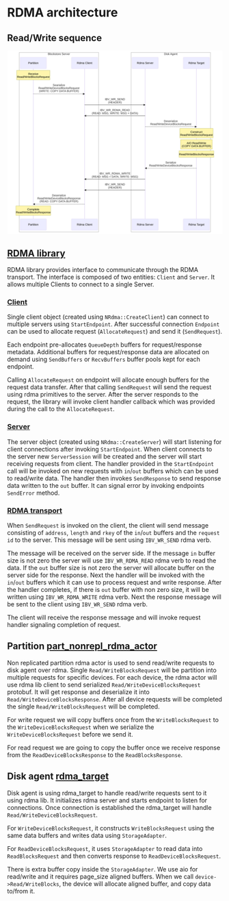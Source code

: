 # RDMA architecture
## Read/Write sequence
![Read/Write Sequence](diagrams/rw_sequence.svg)

## [RDMA library](../../cloud/blockstore/libs/rdma)

RDMA library provides interface to communicate
through the RDMA transport. The interface is composed of two entities: `Client`
and `Server`. It allows multiple Clients to connect to a single Server.

### [Client](../../cloud/blockstore/libs/rdma/iface/client.h)

Single client object (created using `NRdma::CreateClient`) can connect to multiple
servers using `StartEndpoint`. After successful connection `Endpoint` can be
used to allocate request (`AllocateRequest`) and send it (`SendRequest`).

Each endpoint pre-allocates `QueueDepth` buffers for request/response
metadata. Additional buffers for request/response data are allocated on demand
using `SendBuffers` or `RecvBuffers` buffer pools kept for each endpoint.

Calling `AllocateRequest` on endpoint will allocate enough buffers for the
request data transfer. After that calling `SendRequest` will send the request
using rdma primitives to the server. After the server responds to the request,
the library will invoke client handler callback which was provided during the
call to the `AllocateRequest`.

### [Server](../../cloud/blockstore/libs/rdma/iface/server.h)

The server object (created using `NRdma::CreateServer`) will start listening for
client connections after invoking `StartEndpoint`. When client connects to the
server new `ServerSession` will be created and the server will start receiving
requests from client. The handler provided in the `StartEndpoint` call will be
invoked on new requests with `in`/`out` buffers which can be used to read/write
data. The handler then invokes `SendResponse` to send response data written to
the `out` buffer. It can signal error by invoking endpoints `SendError` method.

### [RDMA transport](../../cloud/blockstore/libs/rdma/impl)

When `SendRequest` is invoked on the client, the client will send message
consisting of `address`, `length` and `rkey` of the `in`/`out` buffers and the
`request id` to the server. This message will be sent using `IBV_WR_SEND` rdma
verb.

The message will be received on the server side. If the message `in` buffer size
is not zero the server will use `IBV_WR_RDMA_READ` rdma verb to read the
data. If the `out` buffer size is not zero the server will allocate buffer on
the server side for the response. Next the handler will be invoked with the
`in`/`out` buffers which it can use to process request and write response. After
the handler completes, if there is `out` buffer with non zero size, it will be
written using `IBV_WR_RDMA_WRITE` rdma verb. Next the response message will be
sent to the client using `IBV_WR_SEND` rdma verb.

The client will receive the response message and will invoke request handler
signaling completion of request.

## Partition [part_nonrepl_rdma_actor](../../cloud/blockstore/libs/storage/partition_nonrepl/part_nonrepl_rdma_actor.h)

Non replicated partition rdma actor is used to send read/write requests to disk
agent over rdma. Single `Read/WriteBlocksRequest` will be partition into
multiple requests for specific devices. For each device, the rdma actor will use
rdma lib client to send serialized `Read/WriteDeviceBlocksRequest` protobuf. It
will get response and deserialize it into `Read/WriteDeviceBlocksResponse`.
After all device requests will be completed the single `Read/WriteBlocksRequest`
will be completed.

For write request we will copy buffers once from the `WriteBlocksRequest` to the
`WriteDeviceBlocksRequest` when we serialize the `WriteDeviceBlocksRequest`
before we send it.

For read request we are going to copy the buffer once we receive response from
the `ReadDeviceBlocksResponse` to the `ReadBlocksResponse`.

## Disk agent [rdma_target](../../cloud/blockstore/libs/storage/disk_agent/rdma_target.h)

Disk agent is using rdma\_target to handle read/write requests sent to it using
rdma lib. It initializes rdma server and starts endpoint to listen for
connections. Once connection is established the rdma_target will handle
`Read/WriteDeviceBlocksRequest`.

For `WriteDeviceBlocksRequest`, it constructs `WriteBlocksRequest` using the
same data buffers and writes data using `StorageAdapter`.

For `ReadDeviceBlocksRequest`, it uses `StorageAdapter` to read data into
`ReadBlocksRequest` and then converts response to `ReadDeviceBlocksRequest`.

There is extra buffer copy inside the `StorageAdapter`. We use aio for
read/write and it requires page_size aligned buffers. When we call
`device->Read/WriteBlocks`, the device will allocate aligned buffer, and copy
data to/from it.
